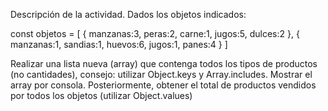 Descripción de la actividad. 
Dados los objetos indicados:

const objetos =  [
	{
		manzanas:3,
		peras:2,
		carne:1,
		jugos:5,
		dulces:2
	},
	{
		manzanas:1,
		sandias:1,
		huevos:6,
		jugos:1,
		panes:4
	}
]

Realizar una lista nueva  (array) que contenga todos los tipos de productos (no cantidades), consejo: utilizar Object.keys y Array.includes. Mostrar el array por consola.
Posteriormente, obtener el total de productos vendidos por todos los objetos (utilizar Object.values)